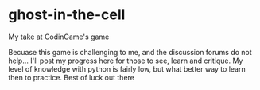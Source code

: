 # ghost-in-the-cell
My take at CodinGame's game

Becuase this game is challenging to me, and the discussion forums do not help... I'll post my progress here for those to see, learn and critique. 
My level of knowledge with python is fairly low, but what better way to learn then to practice. Best of luck out there
